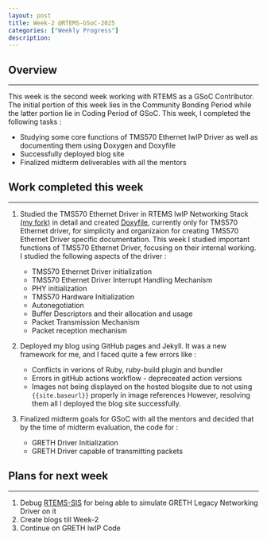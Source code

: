 ```yaml
---
layout: post
title: Week-2 @RTEMS-GSoC-2025
categories: ["Weekly Progress"]
description: 
---
```


## Overview
-------------------------------
This week is the second week working with RTEMS as a GSoC Contributor. The initial portion of this week lies in the Community Bonding Period while the latter portion lie in Coding Period of GSoC. This week, I completed the following tasks :
+ Studying some core functions of TMS570 Ethernet lwIP Driver as well as documenting them using Doxygen and Doxyfile
+ Successfully deployed blog site
+ Finalized midterm deliverables with all the mentors

## Work completed this week
----------------------------------

1. Studied the TMS570 Ethernet Driver in RTEMS lwIP Networking Stack [(my fork)](https://gitlab.rtems.org/prithvi77/rtems-lwip/-/blob/TMS570_lwIP_Documentation/rtemslwip/tms570/tms570_netif.c?ref_type=heads) in detail and created [Doxyfile](https://gitlab.rtems.org/prithvi77/rtems-lwip/-/blob/TMS570_lwIP_Documentation/Doxyfile?ref_type=heads), currently only for TMS570 Ethernet driver, for simplicity and organizaion for creating TMS570 Ethernet Driver specific documentation. This week I studied important functions of TMS570 Ethernet Driver, focusing on their internal working. I studied the following aspects of the driver : 
    + TMS570 Ethernet Driver initialization
    + TMS570 Ethernet Driver Interrupt Handling Mechanism
    + PHY initialization
    + TMS570 Hardware Initialization
    + Autonegotiation
    + Buffer Descriptors and their allocation and usage
    + Packet Transmission Mechanism
    + Packet reception mechanism

2. Deployed my blog using GitHub pages and Jekyll. It was a new framework for me, and I faced quite a few errors like :
    + Conflicts in verions of Ruby, ruby-build plugin and bundler 
    + Errors in gitHub actions workflow - depreceated action versions
    + Images not being displayed on the hosted blogsite due to not using ```{{site.baseurl}}``` properly in image references
However, resolving them all I deployed the blog site successfully.

3. Finalized midterm goals for GSoC with all the mentors and decided that by the time of midterm evaluation, the code for : 
    + GRETH Driver Initialization
    + GRETH Driver capable of transmitting packets

## Plans for next week
----------------------------------
1. Debug [RTEMS-SIS](https://gitlab.rtems.org/rtems/tools/rtems-sis) for being able to simulate GRETH Legacy Networking Driver on it
2. Create blogs till Week-2
3. Continue on GRETH lwIP Code